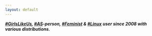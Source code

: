 ```yaml
---
layout: default
---
```


***[#GirlsLikeUs], [#AS]-person, [#Feminist] & [#Linux] user since 2008
with various distributions.***

[#GirlsLikeUs]:https://duckduckgo.com/?q=GirlsLikeUs
[#AS]:https://duckduckgo.com/?q=AS
[#Feminist]:http://everydayfeminism.com/2012/07/feminism-is-for-everyone/
[#Linux]:http://www.linuxfoundation.org/what-is-linux

